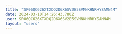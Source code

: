 ```yaml
---
title: "SP06QC626XTXDQ2D6X6SV2E5SVMNKHNRHYSAMN4M"
date: 2024-03-10T14:26:43.780Z
user: SP06QC626XTXDQ2D6X6SV2E5SVMNKHNRHYSAMN4M
layout: "users"
---
```

    
